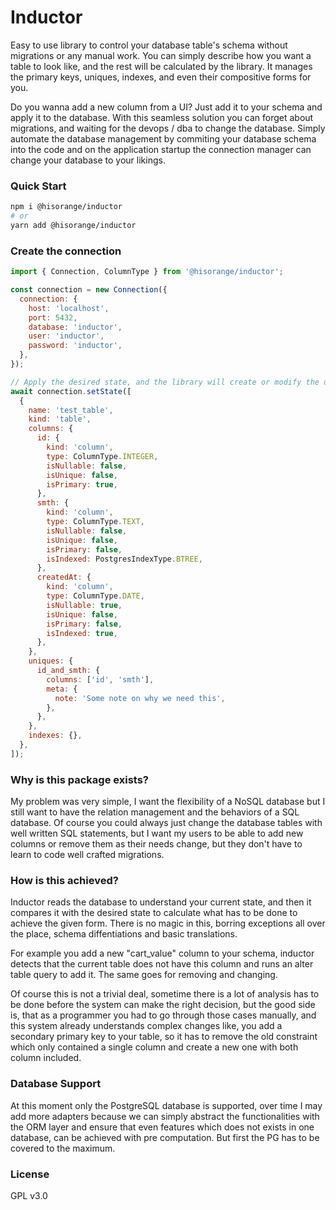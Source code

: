 # Inductor

Easy to use library to control your database table's schema without migrations or any manual work.
You can simply describe how you want a table to look like, and the rest will be calculated by the library.
It manages the primary keys, uniques, indexes, and even their compositive forms for you.

Do you wanna add a new column from a UI? Just add it to your schema and apply it to the database.
With this seamless solution you can forget about migrations, and waiting for the devops / dba to change the database.
Simply automate the database management by commiting your database schema into the code and on the application startup
the connection manager can change your database to your likings.

### Quick Start

```sh
npm i @hisorange/inductor
# or
yarn add @hisorange/inductor
```

### Create the connection

```javascript
import { Connection, ColumnType } from '@hisorange/inductor';

const connection = new Connection({
  connection: {
    host: 'localhost',
    port: 5432,
    database: 'inductor',
    user: 'inductor',
    password: 'inductor',
  },
});

// Apply the desired state, and the library will create or modify the databse to match the given schema
await connection.setState([
  {
    name: 'test_table',
    kind: 'table',
    columns: {
      id: {
        kind: 'column',
        type: ColumnType.INTEGER,
        isNullable: false,
        isUnique: false,
        isPrimary: true,
      },
      smth: {
        kind: 'column',
        type: ColumnType.TEXT,
        isNullable: false,
        isUnique: false,
        isPrimary: false,
        isIndexed: PostgresIndexType.BTREE,
      },
      createdAt: {
        kind: 'column',
        type: ColumnType.DATE,
        isNullable: true,
        isUnique: false,
        isPrimary: false,
        isIndexed: true,
      },
    },
    uniques: {
      id_and_smth: {
        columns: ['id', 'smth'],
        meta: {
          note: 'Some note on why we need this',
        },
      },
    },
    indexes: {},
  },
]);
```

### Why is this package exists?

My problem was very simple, I want the flexibility of a NoSQL database but I still want to have the relation management and the behaviors of a SQL database. Of course you could always just change the database tables with well written SQL statements, but I want my users to be able to add new columns or remove them as their needs change, but they don't have to learn to code well crafted migrations.

### How is this achieved?

Inductor reads the database to understand your current state, and then it compares it with the desired state to calculate what has to be done to achieve the given form. There is no magic in this, borring exceptions all over the place, schema diffentiations and basic translations.

For example you add a new "cart_value" column to your schema, inductor detects that the current table does not have this column and runs an alter table query to add it. The same goes for removing and changing.

Of course this is not a trivial deal, sometime there is a lot of analysis has to be done before the system can make the right decision, but the good side is, that as a programmer you had to go through those cases manually, and this system already understands complex changes like, you add a secondary primary key to your table, so it has to remove the old constraint which only contained a single column and create a new one with both column included.

### Database Support

At this moment only the PostgreSQL database is supported, over time I may add more adapters because we can simply abstract the functionalities with the ORM layer and ensure that even features which does not exists in one database, can be achieved with pre computation. But first the PG has to be covered to the maximum.

### License

GPL v3.0
